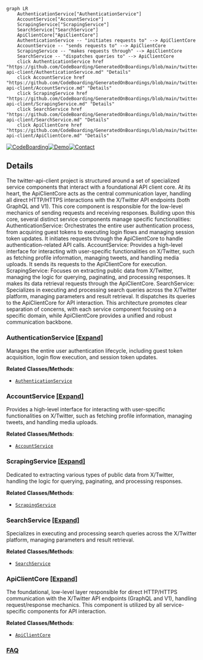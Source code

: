 ```mermaid
graph LR
    AuthenticationService["AuthenticationService"]
    AccountService["AccountService"]
    ScrapingService["ScrapingService"]
    SearchService["SearchService"]
    ApiClientCore["ApiClientCore"]
    AuthenticationService -- "initiates requests to" --> ApiClientCore
    AccountService -- "sends requests to" --> ApiClientCore
    ScrapingService -- "makes requests through" --> ApiClientCore
    SearchService -- "dispatches queries to" --> ApiClientCore
    click AuthenticationService href "https://github.com/CodeBoarding/GeneratedOnBoardings/blob/main/twitter-api-client/AuthenticationService.md" "Details"
    click AccountService href "https://github.com/CodeBoarding/GeneratedOnBoardings/blob/main/twitter-api-client/AccountService.md" "Details"
    click ScrapingService href "https://github.com/CodeBoarding/GeneratedOnBoardings/blob/main/twitter-api-client/ScrapingService.md" "Details"
    click SearchService href "https://github.com/CodeBoarding/GeneratedOnBoardings/blob/main/twitter-api-client/SearchService.md" "Details"
    click ApiClientCore href "https://github.com/CodeBoarding/GeneratedOnBoardings/blob/main/twitter-api-client/ApiClientCore.md" "Details"
```

[![CodeBoarding](https://img.shields.io/badge/Generated%20by-CodeBoarding-9cf?style=flat-square)](https://github.com/CodeBoarding/GeneratedOnBoardings)[![Demo](https://img.shields.io/badge/Try%20our-Demo-blue?style=flat-square)](https://www.codeboarding.org/demo)[![Contact](https://img.shields.io/badge/Contact%20us%20-%20contact@codeboarding.org-lightgrey?style=flat-square)](mailto:contact@codeboarding.org)

## Details

The twitter-api-client project is structured around a set of specialized service components that interact with a foundational API client core. At its heart, the ApiClientCore acts as the central communication layer, handling all direct HTTP/HTTPS interactions with the X/Twitter API endpoints (both GraphQL and V1). This core component is responsible for the low-level mechanics of sending requests and receiving responses. Building upon this core, several distinct service components manage specific functionalities: AuthenticationService: Orchestrates the entire user authentication process, from acquiring guest tokens to executing login flows and managing session token updates. It initiates requests through the ApiClientCore to handle authentication-related API calls. AccountService: Provides a high-level interface for interacting with user-specific functionalities on X/Twitter, such as fetching profile information, managing tweets, and handling media uploads. It sends its requests to the ApiClientCore for execution. ScrapingService: Focuses on extracting public data from X/Twitter, managing the logic for querying, paginating, and processing responses. It makes its data retrieval requests through the ApiClientCore. SearchService: Specializes in executing and processing search queries across the X/Twitter platform, managing parameters and result retrieval. It dispatches its queries to the ApiClientCore for API interaction. This architecture promotes clear separation of concerns, with each service component focusing on a specific domain, while ApiClientCore provides a unified and robust communication backbone.

### AuthenticationService [[Expand]](./AuthenticationService.md)
Manages the entire user authentication lifecycle, including guest token acquisition, login flow execution, and session token updates.


**Related Classes/Methods**:

- <a href="https://github.com/trevorhobenshield/twitter-api-client/blob/main/twitter/login.py" target="_blank" rel="noopener noreferrer">`AuthenticationService`</a>


### AccountService [[Expand]](./AccountService.md)
Provides a high-level interface for interacting with user-specific functionalities on X/Twitter, such as fetching profile information, managing tweets, and handling media uploads.


**Related Classes/Methods**:

- <a href="https://github.com/trevorhobenshield/twitter-api-client/blob/main/twitter/account.py" target="_blank" rel="noopener noreferrer">`AccountService`</a>


### ScrapingService [[Expand]](./ScrapingService.md)
Dedicated to extracting various types of public data from X/Twitter, handling the logic for querying, paginating, and processing responses.


**Related Classes/Methods**:

- <a href="https://github.com/trevorhobenshield/twitter-api-client/blob/main/twitter/scraper.py" target="_blank" rel="noopener noreferrer">`ScrapingService`</a>


### SearchService [[Expand]](./SearchService.md)
Specializes in executing and processing search queries across the X/Twitter platform, managing parameters and result retrieval.


**Related Classes/Methods**:

- <a href="https://github.com/trevorhobenshield/twitter-api-client/blob/main/twitter/search.py" target="_blank" rel="noopener noreferrer">`SearchService`</a>


### ApiClientCore [[Expand]](./ApiClientCore.md)
The foundational, low-level layer responsible for direct HTTP/HTTPS communication with the X/Twitter API endpoints (GraphQL and V1), handling request/response mechanics. This component is utilized by all service-specific components for API interaction.


**Related Classes/Methods**:

- <a href="https://github.com/trevorhobenshield/twitter-api-client/blob/main/twitter/api_client_core.py" target="_blank" rel="noopener noreferrer">`ApiClientCore`</a>




### [FAQ](https://github.com/CodeBoarding/GeneratedOnBoardings/tree/main?tab=readme-ov-file#faq)
